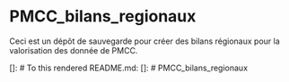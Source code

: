 # PMCC_bilans_regionaux

Ceci est un dépôt de sauvegarde pour créer des bilans régionaux pour la valorisation des donnée de PMCC.


[]: # To this rendered README.md:
[]: # PMCC_bilans_regionaux